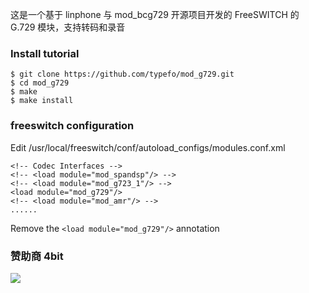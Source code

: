 
这是一个基于 linphone 与 mod_bcg729 开源项目开发的 FreeSWITCH 的 G.729 模块，支持转码和录音

### Install tutorial

	$ git clone https://github.com/typefo/mod_g729.git
	$ cd mod_g729
    $ make
    $ make install

### freeswitch configuration

Edit /usr/local/freeswitch/conf/autoload_configs/modules.conf.xml

    <!-- Codec Interfaces -->
    <!-- <load module="mod_spandsp"/> -->
    <!-- <load module="mod_g723_1"/> -->
    <load module="mod_g729"/>
    <!-- <load module="mod_amr"/> -->
    ......

Remove the `<load module="mod_g729"/>` annotation

### 赞助商 4bit

[![](https://typefo.com/assets/img/ad.jpg)](https://item.taobao.com/item.htm?ft=t&id=637600633789)
